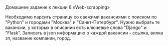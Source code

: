 Домашнее задание к лекции 6.«Web-scrapping»

Необходимо парсить страницу со свежими вакансиями с поиском по "Python" и городами "Москва" и "Санкт-Петербург". 
Нужно выбрать те вакансии, у которых в описании есть ключевые слова "Django" и "Flask".
Записать в json информацию о каждой вакансии - ссылка, вилка зп, название компании, город.
